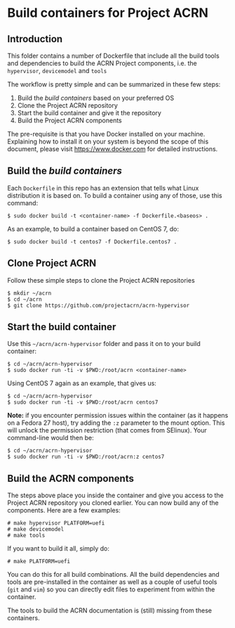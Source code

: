 # Build containers for Project ACRN

## Introduction

This folder contains a number of Dockerfile that include
all the build tools and dependencies to build the ACRN Project
components, i.e. the `hypervisor`, `devicemodel` and `tools`

The workflow is pretty simple and can be summarized in these few steps:

1. Build the *build containers* based on your preferred OS
1. Clone the Project ACRN repository
1. Start the build container and give it the repository
1. Build the Project ACRN components

The pre-requisite is that you have Docker installed on your machine.
Explaining how to install it on your system is beyond the scope of this
document, please visit https://www.docker.com for detailed instructions.

## Build the *build containers*

Each `Dockerfile` in this repo has an extension that tells what Linux
distribution it is based on. To build a container using any of those,
use this command:
```
$ sudo docker build -t <container-name> -f Dockerfile.<baseos> .
```

As an example, to build a container based on CentOS 7, do:
```
$ sudo docker build -t centos7 -f Dockerfile.centos7 .
```

## Clone Project ACRN

Follow these simple steps to clone the Project ACRN repositories
```
$ mkdir ~/acrn
$ cd ~/acrn
$ git clone https://github.com/projectacrn/acrn-hypervisor
```

## Start the build container

Use this `~/acrn/acrn-hypervisor` folder and pass it on to your build container:
```
$ cd ~/acrn/acrn-hypervisor
$ sudo docker run -ti -v $PWD:/root/acrn <container-name>
```

Using CentOS 7 again as an example, that gives us:
```
$ cd ~/acrn/acrn-hypervisor
$ sudo docker run -ti -v $PWD:/root/acrn centos7
```

**Note:** if you encounter permission issues within the container (as it
happens on a Fedora 27 host), try adding the `:z` parameter to the mount option.
This will unlock the permission restriction (that comes from SElinux). Your
command-line would then be:
```
$ cd ~/acrn/acrn-hypervisor
$ sudo docker run -ti -v $PWD:/root/acrn:z centos7
```

## Build the ACRN components

The steps above place you inside the container and give you access to
the Project ACRN repository you cloned earlier. You can now build any
of the components. Here are a few examples:
```
# make hypervisor PLATFORM=uefi
# make devicemodel
# make tools
```

If you want to build it all, simply do:
```
# make PLATFORM=uefi
```

You can do this for all build combinations.
All the build dependencies and tools are pre-installed in the container as well as a
couple of useful tools (`git` and `vim`) so you can directly edit files to experiment
from within the container.

The tools to build the ACRN documentation is (still) missing from these containers.
